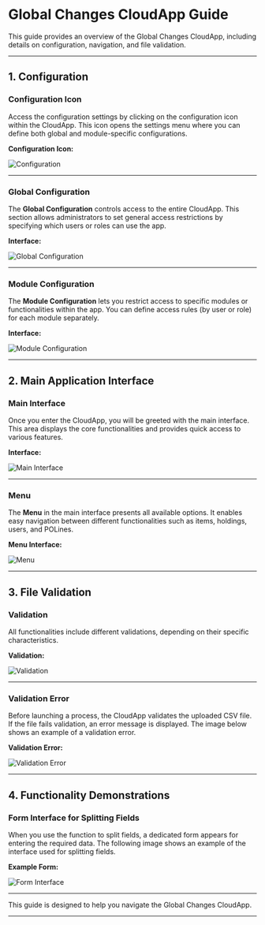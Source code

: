# Global Changes CloudApp Guide

This guide provides an overview of the Global Changes CloudApp, including details on configuration, navigation, and file validation.

---

## 1. Configuration

### Configuration Icon
Access the configuration settings by clicking on the configuration icon within the CloudApp. This icon opens the settings menu where you can define both global and module-specific configurations.

**Configuration Icon:**

![Configuration](doc/img/configuration.png)

---

### Global Configuration
The **Global Configuration** controls access to the entire CloudApp. This section allows administrators to set general access restrictions by specifying which users or roles can use the app.

**Interface:**

![Global Configuration](doc/img/global_configuration.png)

---

### Module Configuration
The **Module Configuration** lets you restrict access to specific modules or functionalities within the app. You can define access rules (by user or role) for each module separately.

**Interface:**

![Module Configuration](doc/img/module_configuration.png)

---

## 2. Main Application Interface

### Main Interface
Once you enter the CloudApp, you will be greeted with the main interface. This area displays the core functionalities and provides quick access to various features.

**Interface:**

![Main Interface](doc/img/main_interface.png)

---

### Menu
The **Menu** in the main interface presents all available options. It enables easy navigation between different functionalities such as items, holdings, users, and POLines.

**Menu Interface:**

![Menu](doc/img/menu.png)

---

## 3. File Validation

### Validation
All functionalities include different validations, depending on their specific characteristics.

**Validation:**

![Validation](doc/img/validation.png)

---

### Validation Error
Before launching a process, the CloudApp validates the uploaded CSV file. If the file fails validation, an error message is displayed. The image below shows an example of a validation error.

**Validation Error:**

![Validation Error](doc/img/validation_error.png)

---

## 4. Functionality Demonstrations

### Form Interface for Splitting Fields
When you use the function to split fields, a dedicated form appears for entering the required data. The following image shows an example of the interface used for splitting fields.

**Example Form:**

![Form Interface](doc/img/form_interface.png)

---


This guide is designed to help you navigate the Global Changes CloudApp.

---

